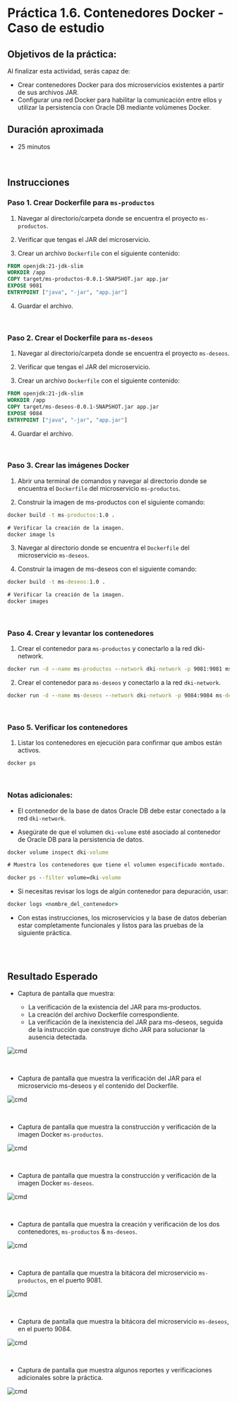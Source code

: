 # Práctica 1.6. Contenedores Docker - Caso de estudio

## Objetivos de la práctica:

Al finalizar esta actividad, serás capaz de:
- Crear contenedores Docker para dos microservicios existentes a partir de sus archivos JAR.
- Configurar una red Docker para habilitar la comunicación entre ellos y utilizar la persistencia con Oracle DB mediante volúmenes Docker.

## Duración aproximada
- 25 minutos 

<br/>

## Instrucciones

### Paso 1. Crear Dockerfile para `ms-productos`

1. Navegar al directorio/carpeta donde se encuentra el proyecto `ms-productos`.

2. Verificar que tengas el JAR del microservicio.

3. Crear un archivo `Dockerfile` con el siguiente contenido:

```Dockerfile
FROM openjdk:21-jdk-slim
WORKDIR /app
COPY target/ms-productos-0.0.1-SNAPSHOT.jar app.jar
EXPOSE 9081
ENTRYPOINT ["java", "-jar", "app.jar"]
```

4. Guardar el archivo.


<br/>

### Paso 2. Crear el Dockerfile para `ms-deseos`

1. Navegar al directorio/carpeta donde se encuentra el proyecto `ms-deseos`.

2. Verificar que tengas el JAR del microservicio.

3. Crear un archivo `Dockerfile` con el siguiente contenido:

```Dockerfile
FROM openjdk:21-jdk-slim
WORKDIR /app
COPY target/ms-deseos-0.0.1-SNAPSHOT.jar app.jar
EXPOSE 9084
ENTRYPOINT ["java", "-jar", "app.jar"]
```

4. Guardar el archivo.

<br/> 

### Paso 3. Crear las imágenes Docker

1. Abrir una terminal de comandos y navegar al directorio donde se encuentra el `Dockerfile` del microservicio `ms-productos`.

2. Construir la imagen de ms-productos con el siguiente comando:

```cmd
docker build -t ms-productos:1.0 .

# Verificar la creación de la imagen.
docker image ls
```

3. Navegar al directorio donde se encuentra el `Dockerfile` del microservicio `ms-deseos`.

4. Construir la imagen de ms-deseos con el siguiente comando:

```cmd
docker build -t ms-deseos:1.0 .

# Verificar la creación de la imagen.
docker images
```

<br/>

### Paso 4. Crear y levantar los contenedores

1. Crear el contenedor para `ms-productos` y conectarlo a la red dki-network.

```cmd
docker run -d --name ms-productos --network dki-network -p 9081:9081 ms-productos:1.0
```

2. Crear el contenedor para `ms-deseos` y conectarlo a la red `dki-network`.

```cmd
docker run -d --name ms-deseos --network dki-network -p 9084:9084 ms-deseos:1.0
```

<br/>


### Paso 5. Verificar los contenedores

1. Listar los contenedores en ejecución para confirmar que ambos están activos.

```cmd
docker ps
```

<br/>

### Notas adicionales:

- El contenedor de la base de datos Oracle DB debe estar conectado a la red `dki-network`.

- Asegúrate de que el volumen `dki-volume` esté asociado al contenedor de Oracle DB para la persistencia de datos.

```cmd
docker volume inspect dki-volume

# Muestra los contenedores que tiene el volumen especificado montado.

docker ps --filter volume=dki-volume

```

- Si necesitas revisar los logs de algún contenedor para depuración, usar:

```cmd
docker logs <nombre_del_contenedor>
```

- Con estas instrucciones, los microservicios y la base de datos deberían estar completamente funcionales y listos para las pruebas de la siguiente práctica.

<br/>
<br/>

## Resultado Esperado

- Captura de pantalla que muestra:

    - La verificación de la existencia del JAR para ms-productos.
    - La creación del archivo Dockerfile correspondiente.
    - La verificación de la inexistencia del JAR para ms-deseos, seguida de la instrucción que construye dicho JAR para solucionar la ausencia detectada.

![cmd](../images/u1_6_1.png)

<br/>


- Captura de pantalla que muestra la verificación del JAR para el microservicio ms-deseos y el contenido del Dockerfile.


![cmd](../images/u1_6_2.png)

<br/>

- Captura de pantalla que muestra la construcción y verificación de la imagen Docker `ms-productos`.

![cmd](../images/u1_6_3.png)

<br/>

- Captura de pantalla que muestra la construcción y verificación de la imagen Docker `ms-deseos`.

![cmd](../images/u1_6_4.png)

<br/>

- Captura de pantalla que muestra la creación y verificación de los dos contenedores, `ms-productos` & `ms-deseos`.


![cmd](../images/u1_6_9.png)

<br/>



- Captura de pantalla que muestra la bitácora del microservicio `ms-productos`, en el puerto 9081.

![cmd](../images/u1_6_10.png)

<br/>


- Captura de pantalla que muestra la bitácora del microservicio `ms-deseos`, en el puerto 9084.

![cmd](../images/u1_6_11.png)

<br/>

- Captura de pantalla que muestra algunos reportes y verificaciones adicionales sobre la práctica.

![cmd](../images/u1_6_12.png)

<br/>
